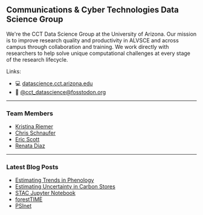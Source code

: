 ## Communications & Cyber Technologies Data Science Group

We're the CCT Data Science Group at the University of Arizona. Our mission is to improve research quality and productivity in ALVSCE and across campus through collaboration and training. We work directly with researchers to help solve unique computational challenges at every stage of the research lifecycle.

Links:

- 💻 [datascience.cct.arizona.edu](https://datascience.cct.arizona.edu/)
- 🐘 [@cct_datascience@fosstodon.org](https://fosstodon.org/@cct_datascience)

----------------------------------------

### Team Members

- [Kristina Riemer](https://github.com/KristinaRiemer)
- [Chris Schnaufer](https://github.com/Chris-Schnaufer)
- [Eric Scott](https://github.com/Aariq)
- [Renata Diaz](https://github.com/diazrenata)

----------------------------------------

### Latest Blog Posts

<!-- BLOG-POST-LIST:START -->
- [Estimating Trends in Phenology](https://datascience.cct.arizona.edu/estimating-trends-phenology)
- [Estimating Uncertainty in Carbon Stores](https://datascience.cct.arizona.edu/estimating-uncertainty-carbon-stores)
- [STAC Jupyter Notebook](https://datascience.cct.arizona.edu/stac-jupyter-notebook)
- [forestTIME](https://datascience.cct.arizona.edu/foresttime)
- [PSInet](https://datascience.cct.arizona.edu/psinet)
<!-- BLOG-POST-LIST:END -->
